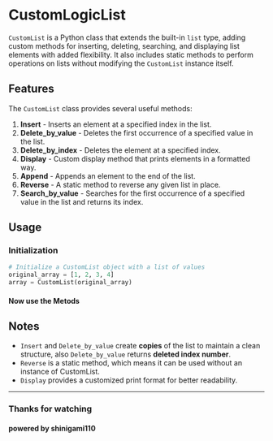 # CustomLogicList

`CustomList` is a Python class that extends the built-in `list` type, adding custom methods for inserting, deleting, searching, and displaying list elements with added flexibility. It also includes static methods to perform operations on lists without modifying the `CustomList` instance itself.


## Features

The `CustomList` class provides several useful methods:

1. **Insert** - Inserts an element at a specified index in the list.
2. **Delete_by_value** - Deletes the first occurrence of a specified value in the list.
3. **Delete_by_index** - Deletes the element at a specified index.
4. **Display** - Custom display method that prints elements in a formatted way.
5. **Append** - Appends an element to the end of the list.
6. **Reverse** - A static method to reverse any given list in place.
7. **Search_by_value** - Searches for the first occurrence of a specified value in the list and returns its index.

## Usage

### Initialization

```python
# Initialize a CustomList object with a list of values
original_array = [1, 2, 3, 4]
array = CustomList(original_array)
```
#### Now use the Metods

## Notes
- `Insert` and `Delete_by_value` create **copies** of the list to maintain a clean structure,  also `Delete_by_value` returns **deleted index number**.
- `Reverse` is a static method, which means it can be used without an instance of CustomList.
- `Display` provides a customized print format for better readability.

<hr>

### Thanks for watching 
#### powered by shinigami110
